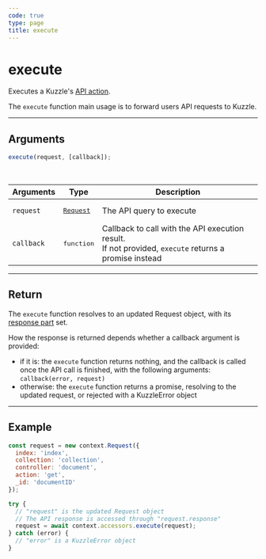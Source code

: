 ```yaml
---
code: true
type: page
title: execute
---
```


# execute



Executes a Kuzzle's [API action](/core/1/api/).

The `execute` function main usage is to forward users API requests to Kuzzle.

---

## Arguments

```js
execute(request, [callback]);
```

<br/>

| Arguments  | Type                                                             | Description                                                                                              |
| ---------- | ---------------------------------------------------------------- | -------------------------------------------------------------------------------------------------------- |
| `request`  | <pre><a href=/core/1/protocols/context/request>Request</a></pre> | The API query to execute                                                                                 |
| `callback` | <pre>function</pre>                                              | Callback to call with the API execution result.<br/>If not provided, `execute` returns a promise instead |

---

## Return

The `execute` function resolves to an updated Request object, with its [response part](/core/1/protocols/context/request) set.

How the response is returned depends whether a callback argument is provided:

- if it is: the `execute` function returns nothing, and the callback is called once the API call is finished, with the following arguments: `callback(error, request)`
- otherwise: the `execute` function returns a promise, resolving to the updated request, or rejected with a KuzzleError object

---

## Example

```js
const request = new context.Request({
  index: 'index',
  collection: 'collection',
  controller: 'document',
  action: 'get',
  _id: 'documentID'
});

try {
  // "request" is the updated Request object
  // The API response is accessed through "request.response"
  request = await context.accessors.execute(request);
} catch (error) {
  // "error" is a KuzzleError object
}
```
